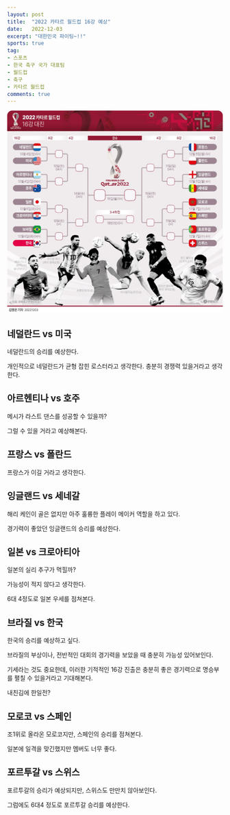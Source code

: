 ```yaml
---
layout: post
title:  "2022 카타르 월드컵 16강 예상"
date:   2022-12-03
excerpt: "대한민국 파이팅~!!"
sports: true
tag:
- 스포츠
- 한국 축구 국가 대표팀
- 월드컵
- 축구
- 카타르 월드컵
comments: true
---
```


![대진표](../img/2022/worldcup_16.jpg)

## 네덜란드 vs 미국

네덜란드의 승리를 예상한다.

개인적으로 네덜란드가 균형 잡힌 로스터라고 생각한다.
충분히 경쟁력 있을거라고 생각한다.

## 아르헨티나 vs 호주

메시가 라스트 댄스를 성공할 수 있을까?

그럴 수 있을 거라고 예상해본다.

## 프랑스 vs 폴란드

프랑스가 이길 거라고 생각한다.

## 잉글랜드 vs 세네갈

해리 케인이 골은 없지만 아주 훌륭한 플레이 메이커 역할을 하고 있다.

경기력이 좋았던 잉글랜드의 승리를 예상한다.

## 일본 vs 크로아티아

일본의 실리 추구가 먹힐까?

가능성이 적지 않다고 생각한다.

6대 4정도로 일본 우세를 점쳐본다.

## 브라질 vs 한국

한국의 승리를 예상하고 싶다.

브라질의 부상이나, 전반적인 대회의 경기력을 보았을 때 충분히 가능성 있어보인다.

기세라는 것도 중요한데, 이러한 기적적인 16강 진출은 충분히 좋은 경기력으로 명승부를 펼칠 수 있을거라고 기대해본다.

내친김에 한일전?

## 모로코 vs 스페인

조1위로 올라온 모로코지만, 스페인의 승리를 점쳐본다.

일본에 일격을 맞긴했지만 멤버도 너무 좋다.

## 포르투갈 vs 스위스

포르투갈의 승리가 예상되지만, 스위스도 만만치 않아보인다.

그럼에도 6대4 정도로 포르투갈 승리를 예상한다.